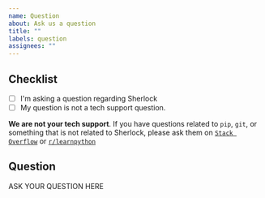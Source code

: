 ```yaml
---
name: Question
about: Ask us a question
title: ""
labels: question
assignees: ""
---
```


<!--

######################################################################
  WARNING!
  IGNORING THE FOLLOWING TEMPLATE WILL RESULT IN ISSUE CLOSED AS INCOMPLETE.
######################################################################

-->

## Checklist

<!--
Put x into all boxes (like this [x]) once you have completed what they say.
Make sure complete everything in the checklist.
-->

-   [ ] I'm asking a question regarding Sherlock
-   [ ] My question is not a tech support question.

**We are not your tech support**. If you have questions related to `pip`, `git`,
or something that is not related to Sherlock, please ask them on
[`Stack Overflow`](https://stackoverflow.com/) or
[`r/learnpython`](https://www.reddit.com/r/learnpython/)

## Question

ASK YOUR QUESTION HERE
